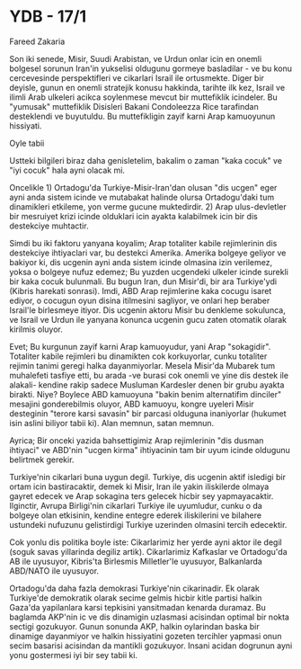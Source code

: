 # YDB - 17/1

Fareed Zakaria

Son iki senede, Misir, Suudi Arabistan, ve Urdun onlar icin en onemli bolgesel sorunun Iran'in yukselisi oldugunu gormeye basladilar - ve bu konu cercevesinde perspektifleri ve cikarlari Israil ile ortusmekte. Diger bir deyisle, gunun en onemli stratejik konusu hakkinda, tarihte ilk kez, Israil ve ilimli Arab ulkeleri acikca soylenmese mevcut bir muttefiklik icindeler. Bu "yumusak" muttefiklik Disisleri Bakani Condoleezza Rice tarafindan desteklendi ve buyutuldu. Bu muttefikligin zayif karni Arap kamuoyunun hissiyati.

Oyle tabii

Ustteki bilgileri biraz daha genisletelim, bakalim o zaman "kaka cocuk" ve "iyi cocuk" hala ayni olacak mi.

Oncelikle 1) Ortadogu'da Turkiye-Misir-Iran'dan olusan "dis ucgen" eger ayni anda sistem icinde ve mutabakat halinde olursa Ortadogu'daki tum dinamikleri etkileme, yon verme gucune muktedirdir. 2) Arap ulus-devletler bir mesruiyet krizi icinde olduklari icin ayakta kalabilmek icin bir dis destekciye muhtactir.

Simdi bu iki faktoru yanyana koyalim; Arap totaliter kabile rejimlerinin dis destekciye ihtiyaclari var, bu destekci Amerika. Amerika bolgeye geliyor ve bakiyor ki, dis ucgenin ayni anda sistem icinde olmasina izin verilemez, yoksa o bolgeye nufuz edemez; Bu yuzden ucgendeki ulkeler icinde surekli bir kaka cocuk bulunmali. Bu bugun Iran, dun Misir'di, bir ara Turkiye'ydi (Kibris harekati sonrasi). Imdi, ABD Arap rejimlerine kaka cocugu isaret ediyor, o cocugun oyun disina itilmesini sagliyor, ve onlari hep beraber Israil'le birlesmeye itiyor. Dis ucgenin aktoru Misir bu denkleme sokulunca, ve Israil ve Urdun ile yanyana konunca ucgenin gucu zaten otomatik olarak kirilmis oluyor.

Evet; Bu kurgunun zayif karni Arap kamuoyudur, yani Arap "sokagidir". Totaliter kabile rejimleri bu dinamikten cok korkuyorlar, cunku totaliter rejimin tanimi geregi halka dayanmiyorlar. Mesela Misir'da Mubarek tum muhalefeti tasfiye etti, bu arada -ve burasi cok onemli ve yine dis destek ile alakali- kendine rakip sadece Musluman Kardesler denen bir grubu ayakta birakti. Niye? Boylece ABD kamuoyuna "bakin benim alternatifim dinciler" mesajini gonderebilmis oluyor, ABD kamuoyu, kongre uyeleri Misir desteginin "terore karsi savasin" bir parcasi olduguna inaniyorlar (hukumet isin aslini biliyor tabii ki). Alan memnun, satan memnun.

Ayrica; Bir onceki yazida bahsettigimiz Arap rejimlerinin "dis dusman ihtiyaci" ve ABD'nin "ucgen kirma" ihtiyacinin tam bir uyum icinde oldugunu belirtmek gerekir.

Turkiye'nin cikarlari buna uygun degil. Turkiye, dis ucgenin aktif isledigi bir ortam icin bastiracaktir, demek ki Misir, Iran ile yakin iliskilerde olmaya gayret edecek ve Arap sokagina ters gelecek hicbir sey yapmayacaktir. Ilginctir, Avrupa Birligi'nin cikarlari Turkiye ile uyumludur, cunku o da bolgeye olan etkisinin, kendine entegre ederek iliskilerini ve bilahere ustundeki nufuzunu gelistirdigi Turkiye uzerinden olmasini tercih edecektir.

Cok yonlu dis politika boyle iste: Cikarlarimiz her yerde ayni aktor ile degil (soguk savas yillarinda degiliz artik). Cikarlarimiz Kafkaslar ve Ortadogu'da AB ile uyusuyor, Kibris'ta Birlesmis Milletler'le uyusuyor, Balkanlarda ABD/NATO ile uyusuyor.

Ortadogu'da daha fazla demokrasi Turkiye'nin cikarinadir. Ek olarak Turkiye'de demokratik olarak secime gelmis hicbir kitle partisi halkin Gaza'da yapilanlara karsi tepkisini yansitmadan kenarda duramaz. Bu baglamda AKP'nin ic ve dis dinamigin uzlasmasi acisindan optimal bir nokta sectigi gozukuyor. Gunun sonunda AKP, halkin oylarindan baska bir dinamige dayanmiyor ve halkin hissiyatini gozeten tercihler yapmasi onun secim basarisi acisindan da mantikli gozukuyor. Insani acidan dogrunun ayni yonu gostermesi iyi bir sey tabii ki.
